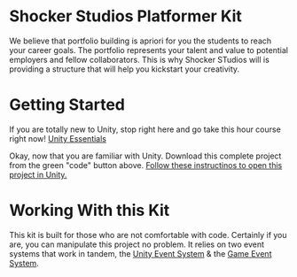 # Shocker Studios Platformer Kit

We believe that portfolio building is apriori for you the students to reach your career goals. The portfolio represents your talent and value to potential employers and fellow collaborators. This is why Shocker STudios will is providing a structure that will help you kickstart your creativity.

# Getting Started
If you are totally new to Unity, stop right here and go take this hour course right now! [Unity Essentials](https://learn.unity.com/pathway/unity-essentials)

Okay, now that you are familiar with Unity. Download this complete project from the green "code" button above. [Follow these instructinos to open this project in Unity.](https://docs.unity3d.com/Manual/GettingStartedOpeningProjects.html)

# Working With this Kit

This kit is built for those who are not comfortable with code. Certainly if you are, you can manipulate this project no problem. It relies on two event systems that work in tandem, the [Unity Event System](https://www.youtube.com/watch?v=k_RMhQ19aQA) & the [Game Event System](https://www.youtube.com/watch?v=gXD2z_kkAXs).


